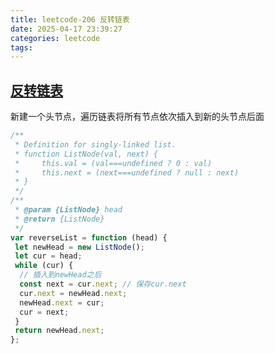 ```yaml
---
title: leetcode-206 反转链表
date: 2025-04-17 23:39:27
categories: leetcode
tags:
---
```


## [反转链表](https://leetcode.cn/problems/reverse-linked-list/description/)

新建一个头节点，遍历链表将所有节点依次插入到新的头节点后面

```js
/**
 * Definition for singly-linked list.
 * function ListNode(val, next) {
 *     this.val = (val===undefined ? 0 : val)
 *     this.next = (next===undefined ? null : next)
 * }
 */
/**
 * @param {ListNode} head
 * @return {ListNode}
 */
var reverseList = function (head) {
 let newHead = new ListNode();
 let cur = head;
 while (cur) {
  // 插入到newHead之后
  const next = cur.next; // 保存cur.next
  cur.next = newHead.next;
  newHead.next = cur;
  cur = next;
 }
 return newHead.next;
};
```
